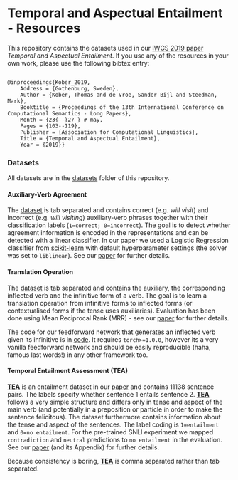 # Temporal and Aspectual Entailment - Resources #

This repository contains the datasets used in our [IWCS 2019 paper](https://github.com/tttthomasssss/iwcs2019/blob/master/TemporalAndAspectualEntailment.pdf) _Temporal and Aspectual Entailment_. If you use any of the resources in your own work, please use the following bibtex entry:

```

@inproceedings{Kober_2019,
	Address = {Gothenburg, Sweden},
	Author = {Kober, Thomas and de Vroe, Sander Bijl and Steedman, Mark},
	Booktitle = {Proceedings of the 13th International Conference on Computational Semantics - Long Papers},
	Month = {23{--}27 } # may,
	Pages = {103--119},
	Publisher = {Association for Computational Linguistics},
	Title = {Temporal and Aspectual Entailment},
	Year = {2019}}
```

### Datasets ###

All datasets are in the [datasets](https://github.com/tttthomasssss/iwcs2019/tree/master/datasets) folder of this repository.

#### Auxiliary-Verb Agreement ####

The [dataset](https://github.com/tttthomasssss/iwcs2019/blob/master/datasets/aux_verb_agreement.txt) is tab separated and contains correct (e.g. _will visit_) and incorrect (e.g. _will visiting_) auxiliary-verb phrases together with their classification labels (`1=correct; 0=incorrect`). The goal is to detect whether agreement information is encoded in the representations and can be detected with a linear classifier. In our paper we used a Logistic Regression classifier from [scikit-learn](https://scikit-learn.org/stable/modules/generated/sklearn.linear_model.LogisticRegression.html#sklearn-linear-model-logisticregression) with default hyperparameter settings (the solver was set to `liblinear`). See our [paper]((https://github.com/tttthomasssss/iwcs2019/blob/master/TemporalAndAspectualEntailment.pdf)) for further details.

#### Translation Operation ####

The [dataset](https://github.com/tttthomasssss/iwcs2019/blob/master/datasets/translation_operation.txt) is tab separated and contains the auxiliary, the corresponding inflected verb and the infinitive form of a verb. The goal is to learn a translation operation from infinitive forms to inflected forms (or contextualised forms if the tense uses auxiliaries). Evaluation has been done using Mean Reciprocal Rank (MRR) - see our [paper]((https://github.com/tttthomasssss/iwcs2019/blob/master/TemporalAndAspectualEntailment.pdf)) for further details.

The code for our feedforward network that generates an inflected verb given its infinitive is in [code](https://github.com/tttthomasssss/iwcs2019/tree/master/code). It requires `torch>=1.0.0`, however its a very vanilla feedforward network and should be easily reproducible (haha, famous last words!) in any other framework too.

#### Temporal Entailment Assessment (TEA) ####

**[TEA](https://github.com/tttthomasssss/iwcs2019/blob/master/datasets/TEA.txt)** is an entailment dataset in our [paper]((https://github.com/tttthomasssss/iwcs2019/blob/master/TemporalAndAspectualEntailment.pdf)) and contains 11138 sentence pairs. The labels specify whether sentence 1 entails sentence 2. **[TEA](https://github.com/tttthomasssss/iwcs2019/blob/master/datasets/TEA.txt)** follows a very simple structure and differs only in tense and aspect of the main verb (and potentially in a preposition or particle in order to make the sentence felicitous). The dataset furthermore contains information about the tense and aspect of the sentences. The label coding is `1=entailment` and `0=no entailment`. For the pre-trained SNLI experiment we mapped `contradiction` and `neutral` predictions to `no entailment` in the evaluation.  See our [paper]((https://github.com/tttthomasssss/iwcs2019/blob/master/TemporalAndAspectualEntailment.pdf)) (and its Appendix) for further details.

Because consistency is boring, **[TEA](https://github.com/tttthomasssss/iwcs2019/blob/master/datasets/TEA.txt)** is comma separated rather than tab separated.
